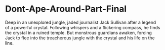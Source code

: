 # Dont-Ape-Around-Part-Final
Deep in an unexplored jungle, jaded journalist Jack Sullivan after a legend of a powerful crystal. Following whispers and a flickering compass, he finds the crystal in a ruined temple. But monstrous guardians awaken, forcing Jack to flee into the treacherous jungle with the crystal and his life on the line.
